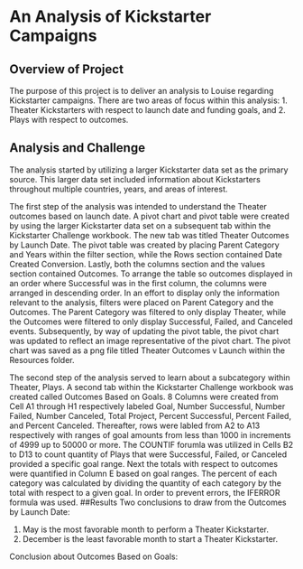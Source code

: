 # An Analysis of Kickstarter Campaigns
## Overview of Project
The purpose of this project is to deliver an analysis to Louise regarding Kickstarter campaigns. There are two areas of focus within this analysis: 1. Theater Kickstarters with respect to launch date and funding goals, and 2. Plays with respect to outcomes. 
## Analysis and Challenge
The analysis started by utilizing a larger Kickstarter data set as the primary source. This larger data set included information about Kickstarters throughout multiple countries, years, and areas of interest.

The first step of the analysis was intended to understand the Theater outcomes based on launch date. A pivot chart and pivot table were created by using the larger Kickstarter data set on a subsequent tab within the Kickstarter Challenge workbook. The new tab was titled Theater Outcomes by Launch Date. The pivot table was created by placing Parent Category and Years within the filter section, while the Rows section contained Date Created Conversion. Lastly, both the columns section and the values section contained Outcomes. To arrange the table so outcomes displayed in an order where Successful was in the first column, the columns were arranged in descending order. In an effort to display only the information relevant to the analysis, filters were placed on Parent Category and the Outcomes. The Parent Category was filtered to only display Theater, while the Outcomes were filtered to only display Successful, Failed, and Canceled events. Subsequently, by way of updating the pivot table, the pivot chart was updated to reflect an image representative of the pivot chart. The pivot chart was saved as a png file titled Theater Outcomes v Launch within the Resources folder.

The second step of the analysis served to learn about a subcategory within Theater, Plays. A second tab within the Kickstarter Challenge workbook was created called Outcomes Based on Goals. 8 Columns were created from Cell A1 through H1 respectively labeled Goal, Number Successful, Number Failed, Number Canceled, Total Project, Percent Successful, Percent Failed, and Percent Canceled. Thereafter, rows were labled from A2 to A13 respectively with ranges of goal amounts from less than 1000 in increments of 4999 up to 50000 or more. The COUNTIF forumla was utilized in Cells B2 to D13 to count quantity of Plays that were Successful, Failed, or Canceled provided a specific goal range. Next the totals with respect to outcomes were quantified in Column E based on goal ranges. The percent of each category was calculated by dividing the quantity of each category by the total with respect to a given goal. In order to prevent errors, the IFERROR formula was used.
##Results
Two conclusions to draw from the Outcomes by Launch Date: 
1. May is the most favorable month to perform a Theater Kickstarter. 
2. December is the least favorable month to start a Theater Kickstarter.

Conclusion about Outcomes Based on Goals:


